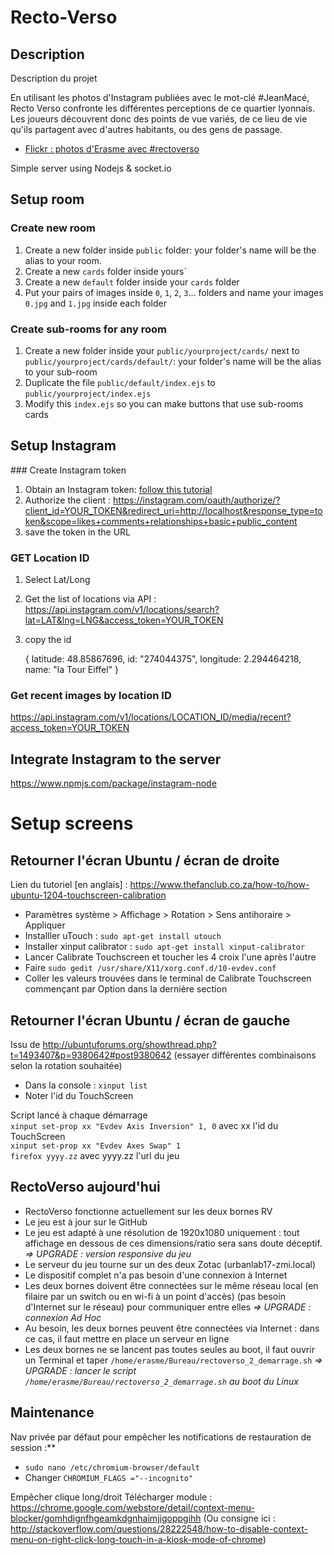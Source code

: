 # Recto-Verso

## Description 
Description du projet

En utilisant les photos d'Instagram publiées avec le mot-clé #JeanMacé, Recto Verso confronte les différentes perceptions de ce quartier lyonnais. Les joueurs découvrent donc des points de vue variés, de ce lieu de vie qu'ils partagent avec d'autres habitants, ou des gens de passage. 

- [Flickr : photos d'Erasme avec #rectoverso](https://www.flickr.com/search/?safe_search=1&tags=rectoverso&user_id=23883279%40N05&view_all=1)


Simple server using Nodejs & socket.io

## Setup room

### Create new room

1. Create a new folder inside `public` folder: your folder's name will be the alias to your room.
2. Create a new `cards` folder inside yours`
3. Create a new `default` folder inside your `cards` folder
4. Put your pairs of images inside `0`, `1`, `2`, `3`… folders and name your images `0.jpg` and `1.jpg` inside each folder

### Create sub-rooms for any room

1. Create a new folder inside your `public/yourproject/cards/` next to `public/yourproject/cards/default/`: your folder's name will be the alias to your sub-room
2. Duplicate the file `public/default/index.ejs` to `public/yourproject/index.ejs`
3. Modify this `index.ejs` so you can make buttons that use sub-rooms cards

## Setup Instagram

### Create Instagram token

1. Obtain an Instagram token: [follow this tutorial](http://jelled.com/instagram/access-token)
2. Authorize the client : https://instagram.com/oauth/authorize/?client_id=YOUR_TOKEN&redirect_uri=http://localhost&response_type=token&scope=likes+comments+relationships+basic+public_content
3. save the token in the URL

### GET Location ID

1. Select Lat/Long
2. Get the list of locations via API : https://api.instagram.com/v1/locations/search?lat=LAT&lng=LNG&access_token=YOUR_TOKEN
3. copy the id

    {
    latitude: 48.85867696,
    id: "274044375",
    longitude: 2.294464218,
    name: "la Tour Eiffel"
    }

### Get recent images by location ID

https://api.instagram.com/v1/locations/LOCATION_ID/media/recent?access_token=YOUR_TOKEN


## Integrate Instagram to the server

https://www.npmjs.com/package/instagram-node

# Setup screens

## Retourner l'écran Ubuntu / écran de droite
Lien du tutoriel [en anglais] : https://www.thefanclub.co.za/how-to/how-ubuntu-1204-touchscreen-calibration

* Paramètres système > Affichage > Rotation > Sens antihoraire > Appliquer
* Installler uTouch : `sudo apt-get install utouch`
* Installer xinput calibrator : `sudo apt-get install xinput-calibrator`
* Lancer Calibrate Touchscreen et toucher les 4 croix l'une après l'autre
* Faire `sudo gedit /usr/share/X11/xorg.conf.d/10-evdev.conf`
* Coller les valeurs trouvées dans le terminal de Calibrate Touchscreen commençant par Option dans la dernière section

## Retourner l'écran Ubuntu / écran de gauche
Issu de http://ubuntuforums.org/showthread.php?t=1493407&p=9380642#post9380642 (essayer différentes combinaisons selon la rotation souhaitée)

* Dans la console : `xinput list`
* Noter l'id du TouchScreen

Script lancé à chaque démarrage  
`xinput set-prop xx "Evdev Axis Inversion" 1, 0` avec xx l'id du TouchScreen  
`xinput set-prop xx "Evdev Axes Swap" 1`  
`firefox yyyy.zz` avec yyyy.zz l'url du jeu

RectoVerso aujourd'hui
-----------
- RectoVerso fonctionne actuellement sur les deux bornes RV
- Le jeu est à jour sur le GitHub
- Le jeu est adapté à une résolution de 1920x1080 uniquement : tout affichage en dessous de ces dimensions/ratio sera sans doute déceptif. 
*=> UPGRADE : version responsive du jeu*
- Le serveur du jeu tourne sur un des deux Zotac (urbanlab17-zmi.local)
- Le dispositif complet n'a pas besoin d'une connexion à Internet
- Les deux bornes doivent être connectées sur le même réseau local (en filaire par un switch ou en wi-fi à un point d'accès) (pas besoin d'Internet sur le réseau) pour communiquer entre elles 
*=> UPGRADE : connexion Ad Hoc*
- Au besoin, les deux bornes peuvent être connectées via Internet : dans ce cas, il faut mettre en place un serveur en ligne 
- Les deux bornes ne se lancent pas toutes seules au boot, il faut ouvrir un Terminal et taper `/home/erasme/Bureau/rectoverso_2_demarrage.sh`
*=> UPGRADE : lancer le script `/home/erasme/Bureau/rectoverso_2_demarrage.sh` au boot du Linux*



## Maintenance

Nav privée par défaut pour empêcher les notifications de restauration de session :**

- ``sudo nano /etc/chromium-browser/default``
- Changer ``CHROMIUM_FLAGS ="--incognito"``

Empêcher clique long/droit
Télécharger module : https://chrome.google.com/webstore/detail/context-menu-blocker/gomhdignfhgeamkdgnhaimjigoppgihh
(Ou consigne ici : http://stackoverflow.com/questions/28222548/how-to-disable-context-menu-on-right-click-long-touch-in-a-kiosk-mode-of-chrome)
